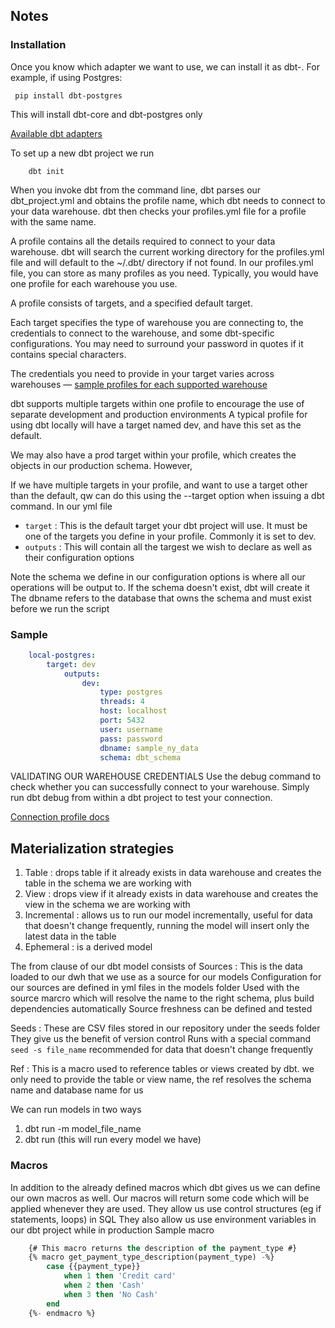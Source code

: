 ## Notes

### Installation

Once you know which adapter we want to use, we can install it as dbt-<adapter>. For example, if using Postgres:

```shell
 pip install dbt-postgres
```

This will install dbt-core and dbt-postgres only

[Available dbt adapters](https://docs.getdbt.com/docs/supported-data-platforms)

To set up a new dbt project we run

```
    dbt init
```

When you invoke dbt from the command line, dbt parses our dbt_project.yml and obtains the profile name,
which dbt needs to connect to your data warehouse.
dbt then checks your profiles.yml file for a profile with the same name.

A profile contains all the details required to connect to your data warehouse.
dbt will search the current working directory for the profiles.yml file and will default to the ~/.dbt/ directory if not found.
In our profiles.yml file, you can store as many profiles as you need. Typically, you would have one profile for each warehouse you use.

A profile consists of targets, and a specified default target.

Each target specifies the type of warehouse you are connecting to, the credentials to connect to the warehouse, and some dbt-specific configurations.
You may need to surround your password in quotes if it contains special characters.

The credentials you need to provide in your target varies across warehouses — [sample profiles for each supported warehouse](https://docs.getdbt.com/docs/supported-data-platforms)

dbt supports multiple targets within one profile to encourage the use of separate development and production environments
A typical profile for using dbt locally will have a target named dev, and have this set as the default.

We may also have a prod target within your profile, which creates the objects in our production schema. However,

If we have multiple targets in your profile, and want to use a target other than the default, qw can do this using the --target option when issuing a dbt command.
In our yml file

- `target` : This is the default target your dbt project will use. It must be one of the targets you define in your profile. Commonly it is set to dev.
- `outputs` : This will contain all the targest we wish to declare as well as their configuration options

Note the schema we define in our configuration options is where all our operations will be output to. If the schema doesn't exist, dbt will create it
The dbname refers to the database that owns the schema and must exist before we run the script

### Sample

```yaml
    local-postgres:
        target: dev
            outputs:
                dev:
                    type: postgres
                    threads: 4
                    host: localhost
                    port: 5432
                    user: username
                    pass: password
                    dbname: sample_ny_data
                    schema: dbt_schema
```

VALIDATING OUR WAREHOUSE CREDENTIALS
Use the debug command to check whether you can successfully connect to your warehouse. Simply run dbt debug from within a dbt project to test your connection.

[Connection profile docs](https://docs.getdbt.com/docs/get-started/connection-profiles)

## Materialization strategies

1. Table : drops table if it already exists in data warehouse and creates the table in the schema we are working with
2. View : drops view if it already exists in data warehouse and creates the view in the schema we are working with
3. Incremental : allows us to run our model incrementally, useful for data that doesn't change frequently, running the model will insert
   only the latest data in the table
4. Ephemeral : is a derived model

The from clause of our dbt model consists of
Sources :
This is the data loaded to our dwh that we use as a source for our models
Configuration for our sources are defined in yml files in the models folder
Used with the source marcro which will resolve the name to the right schema, plus build dependencies automatically
Source freshness can be defined and tested

Seeds :
These are CSV files stored in our repository under the seeds folder
They give us the benefit of version control
Runs with a special command `seed -s file_name`
recommended for data that doesn't change frequently

Ref :
This is a macro used to reference tables or views created by dbt. we only need to provide the table or view name,
the ref resolves the schema name and database name for us

We can run models in two ways

1. dbt run -m model_file_name
2. dbt run (this will run every model we have)

### Macros

In addition to the already defined macros which dbt gives us we can define our own macros as well.
Our macros will return some code which will be applied whenever they are used.
They allow us use control structures (eg if statements, loops) in SQL
They also allow us use environment variables in our dbt project while in production
Sample macro

```sql
    {# This macro returns the description of the payment_type #}
    {% macro get_payment_type_description(payment_type) -%}
        case {{payment_type}}
            when 1 then 'Credit card'
            when 2 then 'Cash'
            when 3 then 'No Cash'
        end
    {%- endmacro %}
```
